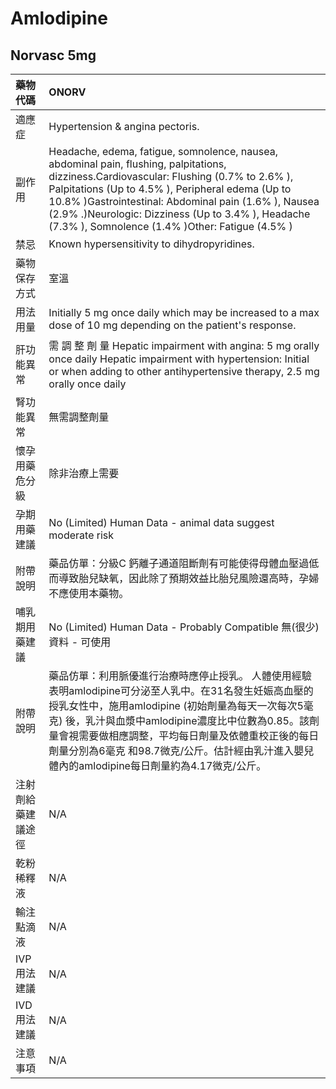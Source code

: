 # Amlodipine

## Norvasc 5mg

| 藥物代碼 | ONORV |
| :--- | :--- |
| 適應症 | Hypertension & angina pectoris. |
| 副作用 | Headache, edema, fatigue, somnolence, nausea, abdominal pain, flushing, palpitations, dizziness.Cardiovascular: Flushing \(0.7% to 2.6% \), Palpitations \(Up to 4.5% \), Peripheral edema \(Up to 10.8% \)Gastrointestinal: Abdominal pain \(1.6% \), Nausea \(2.9% .\)Neurologic: Dizziness \(Up to 3.4% \), Headache \(7.3% \), Somnolence \(1.4% \)Other: Fatigue \(4.5% \) |
| 禁忌 | Known hypersensitivity to dihydropyridines. |
| 藥物保存方式 | 室溫 |
| 用法用量 | Initially 5 mg once daily which may be increased to a max dose of 10 mg depending on the patient's response. |
| 肝功能異常 | 需 調 整 劑 量  Hepatic impairment with angina: 5 mg orally once daily Hepatic impairment with hypertension: Initial or when adding to other antihypertensive therapy, 2.5 mg orally once daily |
| 腎功能異常 | 無需調整劑量 |
| 懷孕用藥危分級 | 除非治療上需要 |
| 孕期用藥建議 | No \(Limited\) Human Data - animal data suggest moderate risk |
| 附帶說明 | 藥品仿單：分級C 鈣離子通道阻斷劑有可能使得母體血壓過低而導致胎兒缺氧，因此除了預期效益比胎兒風險還高時，孕婦不應使用本藥物。 |
| 哺乳期用藥建議 | No \(Limited\) Human Data - Probably Compatible 無\(很少\)資料 - 可使用 |
| 附帶說明 | 藥品仿單：利用脈優進行治療時應停止授乳。 人體使用經驗表明amlodipine可分泌至人乳中。在31名發生妊娠高血壓的授乳女性中，施用amlodipine \(初始劑量為每天一次每次5毫克\) 後，乳汁與血漿中amlodipine濃度比中位數為0.85。該劑量會視需要做相應調整，平均每日劑量及依體重校正後的每日劑量分別為6毫克 和98.7微克/公斤。估計經由乳汁進入嬰兒體內的amlodipine每日劑量約為4.17微克/公斤。 |
| 注射劑給藥建議途徑 | N/A |
| 乾粉稀釋液 | N/A |
| 輸注點滴液 | N/A |
| IVP 用法建議 | N/A |
| IVD 用法建議 | N/A |
| 注意事項 | N/A |

